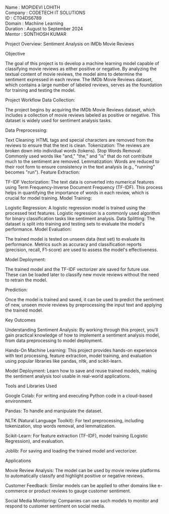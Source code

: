 Name : MOPIDEVI LOHITH                                                                                                              
Company : CODETECH IT SOLUTIONS                                                                                                      
ID : CT04DS6789                                                                                                                      
Domain : Machiine Learning                                                                                                                  
Duration : August to September 2024                                                                                                          
Mentor : SONTHOSH KUMAR                                                                                                                      

Project Overview: Sentiment Analysis on IMDb Movie Reviews

Objective

The goal of this project is to develop a machine learning model capable of classifying movie reviews as either positive or negative. By analyzing the textual content of movie reviews, the model aims to determine the sentiment expressed in each review. The IMDb Movie Reviews dataset, which contains a large number of labeled reviews, serves as the foundation for training and testing the model.

Project Workflow
Data Collection:

The project begins by acquiring the IMDb Movie Reviews dataset, which includes a collection of movie reviews labeled as positive or negative. This dataset is widely used for sentiment analysis tasks.

Data Preprocessing:

Text Cleaning: HTML tags and special characters are removed from the reviews to ensure that the text is clean.
Tokenization: The reviews are broken down into individual words (tokens).
Stop Words Removal: Commonly used words like "and," "the," and "is" that do not contribute much to the sentiment are removed.
Lemmatization: Words are reduced to their root form to ensure consistency in the text analysis (e.g., "running" becomes "run").
Feature Extraction:

TF-IDF Vectorization: The text data is converted into numerical features using Term Frequency-Inverse Document Frequency (TF-IDF). This process helps in quantifying the importance of words in each review, which is crucial for model training.
Model Training:

Logistic Regression: A logistic regression model is trained using the processed text features. Logistic regression is a commonly used algorithm for binary classification tasks like sentiment analysis.
Data Splitting: The dataset is split into training and testing sets to evaluate the model's performance.
Model Evaluation:

The trained model is tested on unseen data (test set) to evaluate its performance. Metrics such as accuracy and classification reports (precision, recall, F1-score) are used to assess the model's effectiveness.

Model Deployment:

The trained model and the TF-IDF vectorizer are saved for future use. These can be loaded later to classify new movie reviews without the need to retrain the model.

Prediction:

Once the model is trained and saved, it can be used to predict the sentiment of new, unseen movie reviews by preprocessing the input text and applying the trained model.

Key Outcomes

Understanding Sentiment Analysis: By working through this project, you'll gain practical knowledge of how to implement a sentiment analysis model, from data preprocessing to model deployment.

Hands-On Machine Learning: This project provides hands-on experience with text processing, feature extraction, model training, and evaluation using popular libraries like pandas, nltk, and scikit-learn.

Model Deployment: Learn how to save and reuse trained models, making the sentiment analysis tool usable in real-world applications.


Tools and Libraries Used

Google Colab: For writing and executing Python code in a cloud-based environment.

Pandas: To handle and manipulate the dataset.

NLTK (Natural Language Toolkit): For text preprocessing, including tokenization, stop words removal, and lemmatization.

Scikit-Learn: For feature extraction (TF-IDF), model training (Logistic Regression), and evaluation.

Joblib: For saving and loading the trained model and vectorizer.


Applications

Movie Review Analysis: The model can be used by movie review platforms to automatically classify and highlight positive or negative reviews.

Customer Feedback: Similar models can be applied to other domains like e-commerce or product reviews to gauge customer sentiment.

Social Media Monitoring: Companies can use such models to monitor and respond to customer sentiment on social media.
